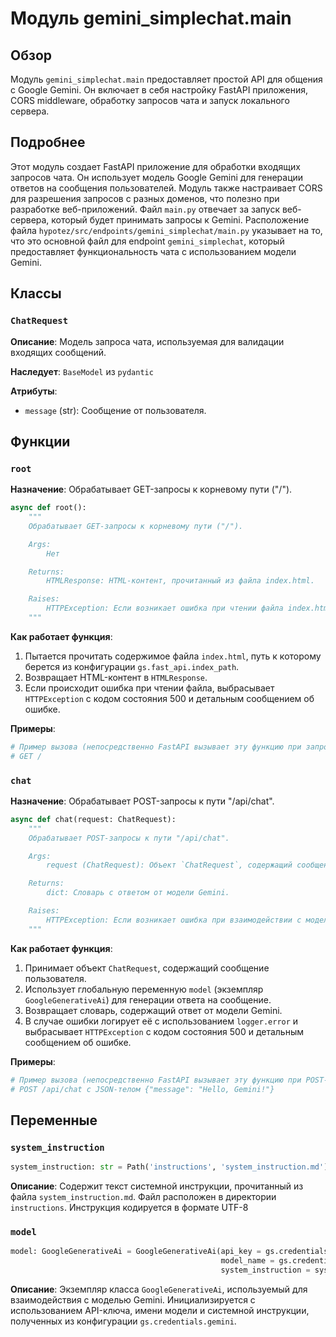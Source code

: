 # Модуль gemini_simplechat.main

## Обзор

Модуль `gemini_simplechat.main` предоставляет простой API для общения с Google Gemini. Он включает в себя настройку FastAPI приложения, CORS middleware, обработку запросов чата и запуск локального сервера.

## Подробнее

Этот модуль создает FastAPI приложение для обработки входящих запросов чата. Он использует модель Google Gemini для генерации ответов на сообщения пользователей. Модуль также настраивает CORS для разрешения запросов с разных доменов, что полезно при разработке веб-приложений.
Файл `main.py` отвечает за запуск веб-сервера, который будет принимать запросы к Gemini.
Расположение файла `hypotez/src/endpoints/gemini_simplechat/main.py` указывает на то, что это основной файл для endpoint `gemini_simplechat`, который предоставляет функциональность чата с использованием модели Gemini.

## Классы

### `ChatRequest`

**Описание**: Модель запроса чата, используемая для валидации входящих сообщений.

**Наследует**: `BaseModel` из `pydantic`

**Атрибуты**:

-   `message` (str): Сообщение от пользователя.

## Функции

### `root`

**Назначение**: Обрабатывает GET-запросы к корневому пути ("/").

```python
async def root():
    """
    Обрабатывает GET-запросы к корневому пути ("/").

    Args:
        Нет

    Returns:
        HTMLResponse: HTML-контент, прочитанный из файла index.html.

    Raises:
        HTTPException: Если возникает ошибка при чтении файла index.html.
    """
```

**Как работает функция**:

1.  Пытается прочитать содержимое файла `index.html`, путь к которому берется из конфигурации `gs.fast_api.index_path`.
2.  Возвращает HTML-контент в `HTMLResponse`.
3.  Если происходит ошибка при чтении файла, выбрасывает `HTTPException` с кодом состояния 500 и детальным сообщением об ошибке.

**Примеры**:

```python
# Пример вызова (непосредственно FastAPI вызывает эту функцию при запросе)
# GET /
```

### `chat`

**Назначение**: Обрабатывает POST-запросы к пути "/api/chat".

```python
async def chat(request: ChatRequest):
    """
    Обрабатывает POST-запросы к пути "/api/chat".

    Args:
        request (ChatRequest): Объект `ChatRequest`, содержащий сообщение пользователя.

    Returns:
        dict: Словарь с ответом от модели Gemini.

    Raises:
        HTTPException: Если возникает ошибка при взаимодействии с моделью Gemini.
    """
```

**Как работает функция**:

1.  Принимает объект `ChatRequest`, содержащий сообщение пользователя.
2.  Использует глобальную переменную `model` (экземпляр `GoogleGenerativeAi`) для генерации ответа на сообщение.
3.  Возвращает словарь, содержащий ответ от модели Gemini.
4.  В случае ошибки логирует её с использованием `logger.error` и выбрасывает `HTTPException` с кодом состояния 500 и детальным сообщением об ошибке.

**Примеры**:

```python
# Пример вызова (непосредственно FastAPI вызывает эту функцию при POST-запросе)
# POST /api/chat с JSON-телом {"message": "Hello, Gemini!"}
```

## Переменные

### `system_instruction`

```python
system_instruction: str = Path('instructions', 'system_instruction.md').read_text(encoding='UTF-8')
```

**Описание**: Содержит текст системной инструкции, прочитанный из файла `system_instruction.md`.
Файл расположен в директории `instructions`. Инструкция кодируется в формате UTF-8

### `model`

```python
model: GoogleGenerativeAi = GoogleGenerativeAi(api_key = gs.credentials.gemini.api_key, 
                                               model_name = gs.credentials.gemini.model_name, 
                                               system_instruction = system_instruction)
```

**Описание**: Экземпляр класса `GoogleGenerativeAi`, используемый для взаимодействия с моделью Gemini.
Инициализируется с использованием API-ключа, имени модели и системной инструкции, полученных из конфигурации `gs.credentials.gemini`.
